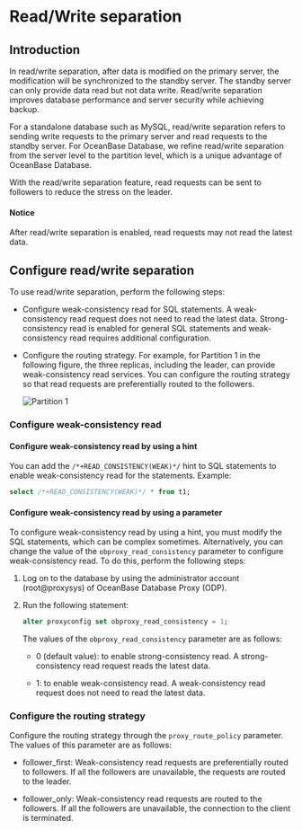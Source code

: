 # Read/Write separation

## Introduction

In read/write separation, after data is modified on the primary server, the modification will be synchronized to the standby server. The standby server can only provide data read but not data write. Read/write separation improves database performance and server security while achieving backup.

For a standalone database such as MySQL, read/write separation refers to sending write requests to the primary server and read requests to the standby server. For OceanBase Database, we refine read/write separation from the server level to the partition level, which is a unique advantage of OceanBase Database.

With the read/write separation feature, read requests can be sent to followers to reduce the stress on the leader.

<main id="notice" type='notice'>
  <h4>Notice</h4>
  <p>After read/write separation is enabled, read requests may not read the latest data. </p>
</main>

## Configure read/write separation

To use read/write separation, perform the following steps:

* Configure weak-consistency read for SQL statements. A weak-consistency read request does not need to read the latest data. Strong-consistency read is enabled for general SQL statements and weak-consistency read requires additional configuration.

* Configure the routing strategy. For example, for Partition 1 in the following figure, the three replicas, including the leader, can provide weak-consistency read services. You can configure the routing strategy so that read requests are preferentially routed to the followers.

  ![Partition 1](https://obbusiness-private.oss-cn-shanghai.aliyuncs.com/doc/img/odp/V4.1.0/en-US/6.data-routing/5.read-write-separation-01.png)

### Configure weak-consistency read

#### Configure weak-consistency read by using a hint

You can add the `/*+READ_CONSISTENCY(WEAK)*/` hint to SQL statements to enable weak-consistency read for the statements. Example:

```sql
select /*+READ_CONSISTENCY(WEAK)*/ * from t1;
```

#### Configure weak-consistency read by using a parameter

To configure weak-consistency read by using a hint, you must modify the SQL statements, which can be complex sometimes. Alternatively, you can change the value of the `obproxy_read_consistency` parameter to configure weak-consistency read. To do this, perform the following steps:

1. Log on to the database by using the administrator account (root@proxysys) of OceanBase Database Proxy (ODP).

2. Run the following statement:

   ```sql
   alter proxyconfig set obproxy_read_consistency = 1;
   ```

   The values of the `obproxy_read_consistency` parameter are as follows:

   * 0 (default value): to enable strong-consistency read. A strong-consistency read request reads the latest data.

   * 1: to enable weak-consistency read. A weak-consistency read request does not need to read the latest data.

### Configure the routing strategy

Configure the routing strategy through the `proxy_route_policy` parameter. The values of this parameter are as follows:  

* follower_first: Weak-consistency read requests are preferentially routed to followers. If all the followers are unavailable, the requests are routed to the leader.

* follower_only: Weak-consistency read requests are routed to the followers. If all the followers are unavailable, the connection to the client is terminated.
